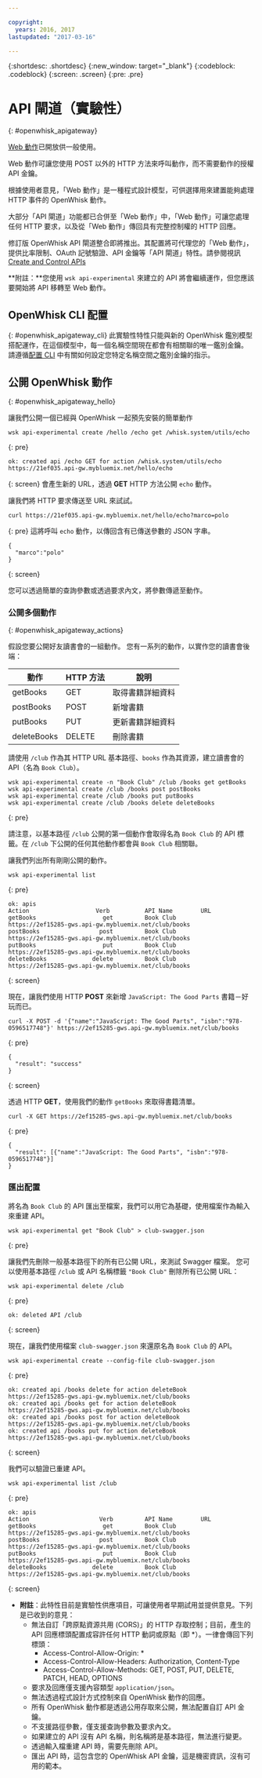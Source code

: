 ```yaml
---

copyright:
  years: 2016, 2017
lastupdated: "2017-03-16"

---
```


{:shortdesc: .shortdesc}
{:new_window: target="_blank"}
{:codeblock: .codeblock}
{:screen: .screen}
{:pre: .pre}

# API 閘道（實驗性）
{: #openwhisk_apigateway}

[Web 動作](openwhisk_webactions.html)已開放供一般使用。

Web 動作可讓您使用 POST 以外的 HTTP 方法來呼叫動作，而不需要動作的授權 API 金鑰。

根據使用者意見，「Web 動作」是一種程式設計模型，可供選擇用來建置能夠處理 HTTP 事件的 OpenWhisk 動作。

大部分「API 閘道」功能都已合併至「Web 動作」中，「Web 動作」可讓您處理任何 HTTP 要求，以及從「Web 動作」傳回具有完整控制權的 HTTP 回應。

修訂版 OpenWhisk API 閘道整合即將推出。其配置將可代理您的「Web 動作」，提供比率限制、OAuth 記號驗證、API 金鑰等「API 閘道」特性。請參閱視訊 [Create and Control APIs](https://youtu.be/XT9KwWTnnzo)

**附註：**您使用 `wsk api-experimental` 來建立的 API 將會繼續運作，但您應該要開始將 API 移轉至 Web 動作。

## OpenWhisk CLI 配置
{: #openwhisk_apigateway_cli}
此實驗性特性只能與新的 OpenWhisk 鑑別模型搭配運作，在這個模型中，每一個名稱空間現在都會有相關聯的唯一鑑別金鑰。
請遵循[配置 CLI](https://console.ng.bluemix.net/openwhisk/cli) 中有關如何設定您特定名稱空間之鑑別金鑰的指示。

## 公開 OpenWhisk 動作
{: #openwhisk_apigateway_hello}

讓我們公開一個已經與 OpenWhisk 一起預先安裝的簡單動作

```
wsk api-experimental create /hello /echo get /whisk.system/utils/echo
```
{: pre}
```
ok: created api /echo GET for action /whisk.system/utils/echo
https://21ef035.api-gw.mybluemix.net/hello/echo
```
{: screen}
會產生新的 URL，透過 **GET** HTTP 方法公開 `echo` 動作。

讓我們將 HTTP 要求傳送至 URL 來試試。
```
curl https://21ef035.api-gw.mybluemix.net/hello/echo?marco=polo
```
{: pre}
這將呼叫 `echo` 動作，以傳回含有已傳送參數的 JSON 字串。
```
{
  "marco":"polo"
}
```
{: screen}

您可以透過簡單的查詢參數或透過要求內文，將參數傳遞至動作。

### 公開多個動作
{: #openwhisk_apigateway_actions}

假設您要公開好友讀書會的一組動作。
您有一系列的動作，以實作您的讀書會後端：

| 動作 | HTTP 方法 | 說明 |
| ----------- | ----------- | ------------ |
| getBooks    | GET | 取得書籍詳細資料  |
| postBooks   | POST | 新增書籍 |
| putBooks    | PUT | 更新書籍詳細資料 |
| deleteBooks | DELETE | 刪除書籍 |

請使用 `/club` 作為其 HTTP URL 基本路徑、`books` 作為其資源，建立讀書會的 API（名為 `Book Club`）。
```
wsk api-experimental create -n "Book Club" /club /books get getBooks
wsk api-experimental create /club /books post postBooks
wsk api-experimental create /club /books put putBooks
wsk api-experimental create /club /books delete deleteBooks
```
{: pre}

請注意，以基本路徑 `/club` 公開的第一個動作會取得名為 `Book Club` 的 API 標籤。在 `/club` 下公開的任何其他動作都會與 `Book Club` 相關聯。

讓我們列出所有剛剛公開的動作。

```
wsk api-experimental list
```
{: pre}
```
ok: apis
Action                   Verb          API Name        URL
getBooks                   get         Book Club       https://2ef15285-gws.api-gw.mybluemix.net/club/books
postBooks                 post         Book Club       https://2ef15285-gws.api-gw.mybluemix.net/club/books
putBooks                   put         Book Club       https://2ef15285-gws.api-gw.mybluemix.net/club/books
deleteBooks             delete         Book Club       https://2ef15285-gws.api-gw.mybluemix.net/club/books
```
{: screen}

現在，讓我們使用 HTTP **POST** 來新增 `JavaScript: The Good Parts` 書籍－好玩而已。
```
curl -X POST -d '{"name":"JavaScript: The Good Parts", "isbn":"978-0596517748"}' https://2ef15285-gws.api-gw.mybluemix.net/club/books
```
{: pre}
```
{
  "result": "success"
}
```
{: screen}

透過 HTTP **GET**，使用我們的動作 `getBooks` 來取得書籍清單。
```
curl -X GET https://2ef15285-gws.api-gw.mybluemix.net/club/books
```
{: pre}
```
{
  "result": [{"name":"JavaScript: The Good Parts", "isbn":"978-0596517748"}]
}
```

### 匯出配置
將名為 `Book Club` 的 API 匯出至檔案，我們可以用它為基礎，使用檔案作為輸入來重建 API。 
```
wsk api-experimental get "Book Club" > club-swagger.json
```
{: pre}

讓我們先刪除一般基本路徑下的所有已公開 URL，來測試 Swagger 檔案。
您可以使用基本路徑 `/club` 或 API 名稱標籤 `"Book Club"` 刪除所有已公開 URL：
```
wsk api-experimental delete /club
```
{: pre}
```
ok: deleted API /club
```
{: screen}

現在，讓我們使用檔案 `club-swagger.json` 來還原名為 `Book Club` 的 API。
```
wsk api-experimental create --config-file club-swagger.json
```
{: pre}
```
ok: created api /books delete for action deleteBook
https://2ef15285-gws.api-gw.mybluemix.net/club/books
ok: created api /books get for action deleteBook
https://2ef15285-gws.api-gw.mybluemix.net/club/books
ok: created api /books post for action deleteBook
https://2ef15285-gws.api-gw.mybluemix.net/club/books
ok: created api /books put for action deleteBook
https://2ef15285-gws.api-gw.mybluemix.net/club/books
```
{: screen}

我們可以驗證已重建 API。
```
wsk api-experimental list /club
```
{: pre}
```
ok: apis
Action                    Verb         API Name        URL
getBooks                   get         Book Club       https://2ef15285-gws.api-gw.mybluemix.net/club/books
postBooks                 post         Book Club       https://2ef15285-gws.api-gw.mybluemix.net/club/books
putBooks                   put         Book Club       https://2ef15285-gws.api-gw.mybluemix.net/club/books
deleteBooks             delete         Book Club       https://2ef15285-gws.api-gw.mybluemix.net/club/books
```
{: screen}

- **附註**：此特性目前是實驗性供應項目，可讓使用者早期試用並提供意見。下列是已收到的意見：
  - 無法自訂「跨原點資源共用 (CORS)」的 HTTP 存取控制；目前，產生的 API 回應標頭配置成容許任何 HTTP 動詞或原點（即 *）。一律會傳回下列標頭：
    - Access-Control-Allow-Origin: *
    - Access-Control-Allow-Headers: Authorization, Content-Type
    - Access-Control-Allow-Methods: GET, POST, PUT, DELETE, PATCH, HEAD, OPTIONS
  - 要求及回應僅支援內容類型 `application/json`。
  - 無法透過程式設計方式控制來自 OpenWhisk 動作的回應。
  - 所有 OpenWhisk 動作都是透過公用存取來公開，無法配置自訂 API 金鑰。
  - 不支援路徑參數，僅支援查詢參數及要求內文。
  - 如果建立的 API 沒有 API 名稱，則名稱將是基本路徑，無法進行變更。
  - 透過輸入檔重建 API 時，需要先刪除 API。
  - 匯出 API 時，這包含您的 OpenWhisk API 金鑰，這是機密資訊，沒有可用的範本。
